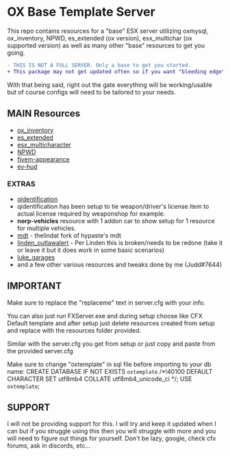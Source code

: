 # OX Base Template Server
This repo contains resources for a "base" ESX server utilizing oxmysql, ox_inventory, NPWD, es_extended (ox version), esx_multichar (ox supported version) as well as many other "base" resources to get you going.

```diff
- THIS IS NOT A FULL SERVER. Only a base to get you started.
+ This package may not get updated often so if you want "bleeding edge" updates you will need to do yourself.
```

With that being said, right out the gate everything will be working/usable but of course configs will need to be tailored to your needs.



## MAIN Resources
* [ox_inventory](https://github.com/overextended/ox_inventory)
* [es_extended](https://github.com/overextended/es_extended)
* [esx_multicharacter](https://github.com/thelindat/esx_multicharacter)
* [NPWD](https://github.com/project-error/npwd)
* [fivem-appearance](https://github.com/ZiggyJoJo/brp-fivem-appearance)
* [ev-hud](https://github.com/EntityEvolution/ev-hud)

### EXTRAS
* [qidentification](https://github.com/katotekii/qidentification)
* qidentification has been setup to tie weapon/driver's license item to actual license required by weaponshop for example.
* **norp-vehicles** resource with 1 addon car to show setup for 1 resource for multiple vehicles.
* [mdt](https://github.com/thelindat/mdt) - thelindat fork of hypaste's mdt
* [linden_outlawalert](https://github.com/thelindat/linden_outlawalert) - Per Linden this is broken/needs to be redone (take it or leave it but it does work in some basic scenarios)
* [luke_garages](https://github.com/LukeWasTakenn/luke_garages)
* and a few other various resources and tweaks done by me (Judd#7644)

## IMPORTANT
Make sure to replace the "replaceme" text in server.cfg with your info.

You can also just run FXServer.exe and during setup choose like CFX Default template and after setup
just delete resources created from setup and replace with the resources folder provided.

Similar with the server.cfg you get from setup or just copy and paste from the provided server.cfg

Make sure to change "oxtemplate" in sql file before importing to your db name:
CREATE DATABASE IF NOT EXISTS `oxtemplate` /*!40100 DEFAULT CHARACTER SET utf8mb4 COLLATE utf8mb4_unicode_ci */;
USE `oxtemplate`;

## SUPPORT
I will not be providing support for this. I will try and keep it updated when I can but if you struggle using this then you will struggle with more and you will need to figure out things for yourself. Don't be lazy, google, check cfx forums, ask in discords, etc...


